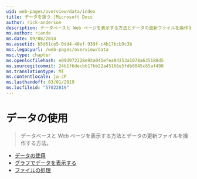 ```yaml
---
uid: web-pages/overview/data/index
title: データを扱う |Microsoft Docs
author: rick-anderson
description: データベースと Web ページを表示する方法とデータの更新ファイルを操作する方法。
ms.author: riande
ms.date: 09/08/2014
ms.assetid: b5d61ce5-0dd4-40ef-939f-c4b17bcb9c3b
msc.legacyurl: /web-pages/overview/data
msc.type: chapter
ms.openlocfilehash: e09d972228e92a041efea94253a1078a635188d5
ms.sourcegitcommit: 24b1f6decbb17bb22a45166e5fdb0845c65af498
ms.translationtype: MT
ms.contentlocale: ja-JP
ms.lasthandoff: 03/01/2019
ms.locfileid: "57022819"
---
```

<a name="working-with-data"></a>データの使用
====================
> データベースと Web ページを表示する方法とデータの更新ファイルを操作する方法。


- [データの使用](5-working-with-data.md)
- [グラフでデータを表示する](7-displaying-data-in-a-chart.md)
- [ファイルの処理](working-with-files.md)
